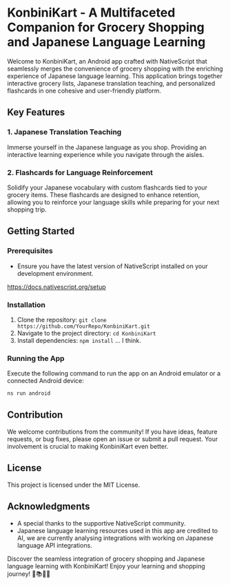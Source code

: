 # KonbiniKart - A Multifaceted Companion for Grocery Shopping and Japanese Language Learning

Welcome to KonbiniKart, an Android app crafted with NativeScript that seamlessly merges the convenience of grocery shopping with the enriching experience of Japanese language learning. This application brings together interactive grocery lists, Japanese translation teaching, and personalized flashcards in one cohesive and user-friendly platform.

## Key Features

### 1. Japanese Translation Teaching
Immerse yourself in the Japanese language as you shop. Providing an interactive learning experience while you navigate through the aisles.

### 2. Flashcards for Language Reinforcement
Solidify your Japanese vocabulary with custom flashcards tied to your grocery items. These flashcards are designed to enhance retention, allowing you to reinforce your language skills while preparing for your next shopping trip.

## Getting Started

### Prerequisites
- Ensure you have the latest version of NativeScript installed on your development environment.


https://docs.nativescript.org/setup

### Installation
1. Clone the repository: `git clone https://github.com/YourRepo/KonbiniKart.git`
2. Navigate to the project directory: `cd KonbiniKart`
3. Install dependencies: `npm install` ... I think.

### Running the App
Execute the following command to run the app on an Android emulator or a connected Android device:

```bash
ns run android
```

## Contribution

We welcome contributions from the community! If you have ideas, feature requests, or bug fixes, please open an issue or submit a pull request. Your involvement is crucial to making KonbiniKart even better.

## License

This project is licensed under the MIT License.

## Acknowledgments

- A special thanks to the supportive NativeScript community.
- Japanese language learning resources used in this app are credited to AI, we are currently analysing integrations with working on Japanese language API integrations.

Discover the seamless integration of grocery shopping and Japanese language learning with KonbiniKart! Enjoy your learning and shopping journey! 🛒📚🇯🇵
